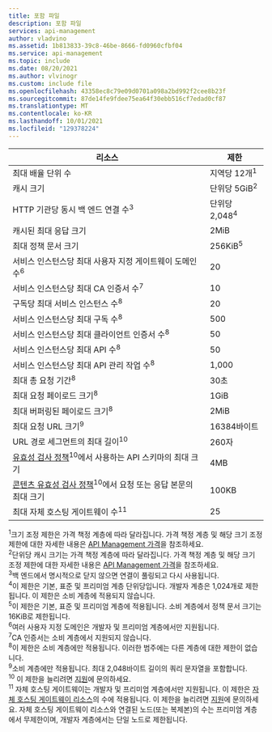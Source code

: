 ```yaml
---
title: 포함 파일
description: 포함 파일
services: api-management
author: vladvino
ms.assetid: 1b813833-39c8-46be-8666-fd0960cfbf04
ms.service: api-management
ms.topic: include
ms.date: 08/20/2021
ms.author: vlvinogr
ms.custom: include file
ms.openlocfilehash: 43358ec8c79e09d0701a098a2bd992f2cee8b23f
ms.sourcegitcommit: 87de14fe9fdee75ea64f30ebb516cf7edad0cf87
ms.translationtype: MT
ms.contentlocale: ko-KR
ms.lasthandoff: 10/01/2021
ms.locfileid: "129378224"
---
```

| 리소스 | 제한 |
| ---------------------------------------------------------------------- | -------------------------- |
| 최대 배율 단위 수 | 지역당 12개<sup>1</sup> |
| 캐시 크기 | 단위당 5GiB<sup>2</sup> |
| HTTP 기관당 동시 백 엔드 연결 수<sup>3</sup> | 단위당 2,048<sup>4</sup> |
| 캐시된 최대 응답 크기 | 2MiB |
| 최대 정책 문서 크기 | 256KiB<sup>5</sup> |
| 서비스 인스턴스당 최대 사용자 지정 게이트웨이 도메인 수<sup>6</sup> | 20 |
| 서비스 인스턴스당 최대 CA 인증서 수<sup>7</sup> | 10 |
| 구독당 최대 서비스 인스턴스 수<sup>8</sup> | 20 |
| 서비스 인스턴스당 최대 구독 수<sup>8</sup> | 500 |
| 서비스 인스턴스당 최대 클라이언트 인증서 수<sup>8</sup> | 50 |
| 서비스 인스턴스당 최대 API 수<sup>8</sup> | 50 |
| 서비스 인스턴스당 최대 API 관리 작업 수<sup>8</sup> | 1,000 |
| 최대 총 요청 기간<sup>8</sup> | 30초 |
| 최대 요청 페이로드 크기<sup>8</sup> | 1GiB |
| 최대 버퍼링된 페이로드 크기<sup>8</sup> | 2MiB |
| 최대 요청 URL 크기<sup>9</sup> | 16384바이트 |
| URL 경로 세그먼트의 최대 길이<sup>10</sup> | 260자 |
| [유효성 검사 정책](../articles/api-management/validation-policies.md)<sup>10</sup>에서 사용하는 API 스키마의 최대 크기 | 4MB |
| [콘텐츠 유효성 검사 정책](../articles/api-management/validation-policies.md#validate-content)<sup>10</sup>에서 요청 또는 응답 본문의 최대 크기 | 100KB |
| 최대 자체 호스팅 게이트웨이 수<sup>11</sup> | 25 |

<sup>1</sup>크기 조정 제한은 가격 책정 계층에 따라 달라집니다. 가격 책정 계층 및 해당 크기 조정 제한에 대한 자세한 내용은 [API Management 가격](https://azure.microsoft.com/pricing/details/api-management/)을 참조하세요.<br/>
<sup>2</sup>단위당 캐시 크기는 가격 책정 계층에 따라 달라집니다. 가격 책정 계층 및 해당 크기 조정 제한에 대한 자세한 내용은 [API Management 가격](https://azure.microsoft.com/pricing/details/api-management/)을 참조하세요.<br/>
<sup>3</sup>백 엔드에서 명시적으로 닫지 않으면 연결이 풀링되고 다시 사용됩니다.<br/>
<sup>4</sup>이 제한은 기본, 표준 및 프리미엄 계층 단위당입니다. 개발자 계층은 1,024개로 제한됩니다. 이 제한은 소비 계층에 적용되지 않습니다.<br/>
<sup>5</sup>이 제한은 기본, 표준 및 프리미엄 계층에 적용됩니다. 소비 계층에서 정책 문서 크기는 16KiB로 제한됩니다.<br/>
<sup>6</sup>여러 사용자 지정 도메인은 개발자 및 프리미엄 계층에서만 지원됩니다.<br/>
<sup>7</sup>CA 인증서는 소비 계층에서 지원되지 않습니다.<br/>
<sup>8</sup>이 제한은 소비 계층에만 적용됩니다. 이러한 범주에는 다른 계층에 대한 제한이 없습니다.<br/>
<sup>9</sup>소비 계층에만 적용됩니다. 최대 2,048바이트 길이의 쿼리 문자열을 포함합니다.<br/>
<sup>10</sup> 이 제한을 늘리려면 [지원](https://azure.microsoft.com/support/options/)에 문의하세요.<br/>
<sup>11</sup> 자체 호스팅 게이트웨이는 개발자 및 프리미엄 계층에서만 지원됩니다. 이 제한은 [자체 호스팅 게이트웨이 리소스](/rest/api/apimanagement/2021-04-01-preview/gateway)의 수에 적용됩니다. 이 제한을 늘리려면 [지원](https://azure.microsoft.com/support/options/)에 문의하세요. 자체 호스팅 게이트웨이 리소스와 연결된 노드(또는 복제본)의 수는 프리미엄 계층에서 무제한이며, 개발자 계층에서는 단일 노드로 제한됩니다.
